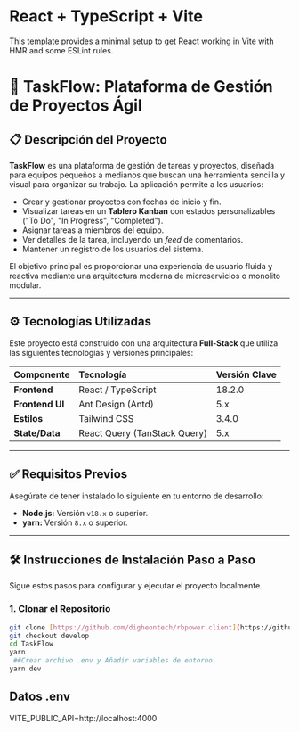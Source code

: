 # React + TypeScript + Vite

This template provides a minimal setup to get React working in Vite with HMR and some ESLint rules.

# 🚀 TaskFlow: Plataforma de Gestión de Proyectos Ágil

## 📋 Descripción del Proyecto

**TaskFlow** es una plataforma de gestión de tareas y proyectos, diseñada para equipos pequeños a medianos que buscan una herramienta sencilla y visual para organizar su trabajo. La aplicación permite a los usuarios:

- Crear y gestionar proyectos con fechas de inicio y fin.
- Visualizar tareas en un **Tablero Kanban** con estados personalizables ("To Do", "In Progress", "Completed").
- Asignar tareas a miembros del equipo.
- Ver detalles de la tarea, incluyendo un _feed_ de comentarios.
- Mantener un registro de los usuarios del sistema.

El objetivo principal es proporcionar una experiencia de usuario fluida y reactiva mediante una arquitectura moderna de microservicios o monolito modular.

---

## ⚙️ Tecnologías Utilizadas

Este proyecto está construido con una arquitectura **Full-Stack** que utiliza las siguientes tecnologías y versiones principales:

| Componente      | Tecnología                   | Versión Clave |
| :-------------- | :--------------------------- | :------------ |
| **Frontend**    | React / TypeScript           | 18.2.0        |
| **Frontend UI** | Ant Design (Antd)            | 5.x           |
| **Estilos**     | Tailwind CSS                 | 3.4.0         |
| **State/Data**  | React Query (TanStack Query) | 5.x           |

---

## ✅ Requisitos Previos

Asegúrate de tener instalado lo siguiente en tu entorno de desarrollo:

- **Node.js:** Versión `v18.x` o superior.
- **yarn:** Versión `8.x` o superior.

---

## 🛠️ Instrucciones de Instalación Paso a Paso

Sigue estos pasos para configurar y ejecutar el proyecto localmente.

### 1. Clonar el Repositorio

```bash
git clone [https://github.com/digheontech/rbpower.client](https://github.com/digheontech/rbpower.client) TaskFlow
git checkout develop
cd TaskFlow
yarn
 ##Crear archivo .env y Añadir variables de entorno
yarn dev
```

## Datos .env

VITE_PUBLIC_API=http://localhost:4000
